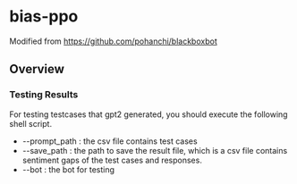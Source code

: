 # bias-ppo

Modified from https://github.com/pohanchi/blackboxbot

Overview
---

### Testing Results
For testing testcases that gpt2 generated, you should execute the following shell script. 
* --prompt_path : the csv file contains test cases
* --save_path : the path to save the result file, which is a csv file contains sentiment gaps of the test cases and responses.
* --bot : the bot for testing


